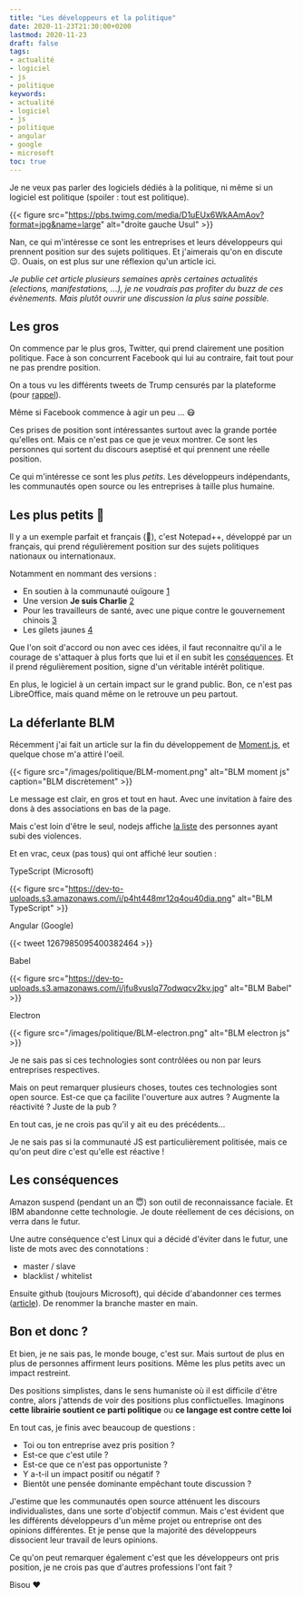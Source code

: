 ```yaml
---
title: "Les développeurs et la politique"
date: 2020-11-23T21:30:00+0200
lastmod: 2020-11-23
draft: false
tags: 
- actualité
- logiciel
- js
- politique
keywords: 
- actualité
- logiciel
- js
- politique
- angular
- google
- microsoft
toc: true
---
```


Je ne veux pas parler des logiciels dédiés à la politique, ni même si un logiciel est politique (spoiler : tout est politique).

{{< figure src="https://pbs.twimg.com/media/D1uEUx6WkAAmAov?format=jpg&name=large" alt="droite gauche Usul" >}}

Nan, ce qui m'intéresse ce sont les entreprises et leurs développeurs qui prennent position sur des sujets politiques.
Et j'aimerais qu'on en discute :wink:. Ouais, on est plus sur une réflexion qu'un article ici.

*Je publie cet article plusieurs semaines après certaines actualités (elections, manifestations, ...), je ne voudrais pas profiter du buzz de ces évènements.
Mais plutôt ouvrir une discussion la plus saine possible.*

## Les gros

On commence par le plus gros, Twitter, qui prend clairement une position politique.
Face à son concurrent Facebook qui lui au contraire, fait tout pour ne pas prendre position.

On a tous vu les différents tweets de Trump censurés par la plateforme (pour [rappel](https://www.lemonde.fr/pixels/article/2018/08/28/donald-trump-accuse-twitter-et-google-actualites-de-censure_5347112_4408996.html)).

Même si Facebook commence à agir un peu ... :mask:

Ces prises de position sont intéressantes surtout avec la grande portée qu'elles ont.
Mais ce n'est pas ce que je veux montrer. Ce sont les personnes qui sortent du discours aseptisé et qui prennent une réelle position.

Ce qui m'intéresse ce sont les plus *petits*. Les développeurs indépendants, les communautés open source ou les entreprises à taille plus humaine.

## Les plus petits :muscle:

Il y a un exemple parfait et français (:rooster:), c'est Notepad++, développé par un français, qui prend régulièrement position sur des sujets politiques nationaux ou internationaux.

Notamment en nommant des versions :

- En soutien à la communauté ouïgoure [1](https://notepad-plus-plus.org/news/v782-free-uyghur-edition/)
- Une version **Je suis Charlie** [2](https://notepad-plus-plus.org/downloads/v6.7.4/)
- Pour les travailleurs de santé, avec une pique contre le gouvernement chinois [3](https://notepad-plus-plus.org/news/v786-thank-you-healthcare-workers/)
- Les gilets jaunes [4](https://github.com/notepad-plus-plus/notepad-plus-plus/releases/tag/v7.6.2)

Que l'on soit d'accord ou non avec ces idées, il faut reconnaitre qu'il a le courage de s'attaquer à plus forts que lui et il en subit les [conséquences](https://www.numerama.com/politique/565643-pourquoi-notepad-est-conspue-par-des-militants-chinois-depuis-sa-derniere-mise-a-jour.html).
Et il prend régulièrement position, signe d'un véritable intérêt politique.

En plus, le logiciel à un certain impact sur le grand public. Bon, ce n'est pas LibreOffice, mais quand même on le retrouve un peu partout.

## La déferlante BLM

Récemment j'ai fait un article sur la fin du développement de [Moment.js](https://momentjs.com/), et quelque chose m'a attiré l'oeil.

{{< figure src="/images/politique/BLM-moment.png" alt="BLM moment js" caption="BLM discrètement" >}}

Le message est clair, en gros et tout en haut. Avec une invitation à faire des dons à des associations en bas de la page.

Mais c'est loin d'être le seul, nodejs affiche [la liste](https://nodejs.org/en/black-lives-matter/) des personnes ayant subi des violences.

Et en vrac, ceux (pas tous) qui ont affiché leur soutien :

TypeScript (Microsoft)

{{< figure src="https://dev-to-uploads.s3.amazonaws.com/i/p4ht448mr12q4ou40dia.png" alt="BLM TypeScript" >}}

Angular (Google)

{{< tweet 1267985095400382464 >}}

Babel

{{< figure src="https://dev-to-uploads.s3.amazonaws.com/i/jfu8vuslq77odwqcv2kv.jpg" alt="BLM Babel" >}}

Electron

{{< figure src="/images/politique/BLM-electron.png" alt="BLM electron js" >}}

Je ne sais pas si ces technologies sont contrôlées ou non par leurs entreprises respectives.

Mais on peut remarquer plusieurs choses, toutes ces technologies sont open source.
Est-ce que ça facilite l'ouverture aux autres ? Augmente la réactivité ? Juste de la pub ?

En tout cas, je ne crois pas qu'il y ait eu des précédents...

Je ne sais pas si la communauté JS est particulièrement politisée, mais ce qu'on peut dire c'est qu'elle est réactive !

## Les conséquences

Amazon suspend (pendant un an :innocent:) son outil de reconnaissance faciale. Et IBM abandonne cette technologie.
Je doute réellement de ces décisions, on verra dans le futur.

Une autre conséquence c'est Linux qui a décidé d'éviter dans le futur, une liste de mots avec des connotations :
- master / slave
- blacklist / whitelist

Ensuite github (toujours Microsoft), qui décide d'abandonner ces termes ([article](https://www.tomsguide.fr/github-abandonne-les-termes-%E2%80%89master%E2%80%89-et-%E2%80%89slave%E2%80%89-en-soutien-au-mouvement-black-lives-matter/)).
De renommer la branche master en main.

## Bon et donc ?

Et bien, je ne sais pas, le monde bouge, c'est sur. Mais surtout de plus en plus de personnes affirment leurs positions.
Même les plus petits avec un impact restreint. 

Des positions simplistes, dans le sens humaniste où il est difficile d'être contre, alors j'attends de voir des positions plus conflictuelles.
Imaginons **cette librairie soutient ce parti politique** ou **ce langage est contre cette loi**

En tout cas, je finis avec beaucoup de questions :

- Toi ou ton entreprise avez pris position ?
- Est-ce que c'est utile ?
- Est-ce que ce n'est pas opportuniste ?
- Y a-t-il un impact positif ou négatif ?
- Bientôt une pensée dominante empêchant toute discussion ?

J'estime que les communautés open source atténuent les discours individualistes, dans une sorte d'objectif commun.
Mais c'est évident que les différents développeurs d'un même projet ou entreprise ont des opinions différentes.
Et je pense que la majorité des développeurs dissocient leur travail de leurs opinions.

Ce qu'on peut remarquer également c'est que les développeurs ont pris position, je ne crois pas que d'autres professions l'ont fait ?

Bisou :heart:
